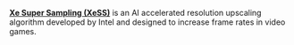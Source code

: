 [**Xe Super Sampling (XeSS)**](https://www.intel.com/content/www/us/en/products/docs/arc-discrete-graphics/xess.html) is an AI accelerated resolution upscaling algorithm developed by Intel and designed to increase frame rates in video games.